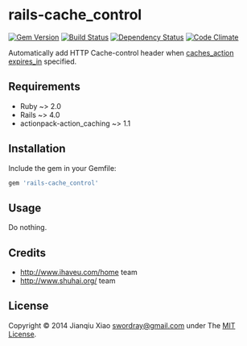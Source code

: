 # rails-cache_control

[![Gem Version](https://badge.fury.io/rb/rails-cache_control.png)](http://badge.fury.io/rb/rails-cache_control) [![Build Status](https://secure.travis-ci.org/swordray/rails-cache_control.png?branch=master)](http://travis-ci.org/swordray/rails-cache_control) [![Dependency Status](https://gemnasium.com/swordray/rails-cache_control.png?travis)](https://gemnasium.com/swordray/rails-cache_control) [![Code Climate](https://codeclimate.com/github/swordray/rails-cache_control.png)](https://codeclimate.com/github/swordray/rails-cache_control)

Automatically add HTTP Cache-control header when [caches_action expires_in](https://github.com/rails/actionpack-action_caching) specified.

## Requirements

* Ruby ~> 2.0
* Rails ~> 4.0
* actionpack-action_caching ~> 1.1

## Installation

Include the gem in your Gemfile:

```ruby
gem 'rails-cache_control'
```

## Usage

Do nothing.

## Credits

* http://www.ihaveu.com/home team
* http://www.shuhai.org/ team

## License

Copyright © 2014 Jianqiu Xiao <swordray@gmail.com> under The [MIT License](http://opensource.org/licenses/MIT).
